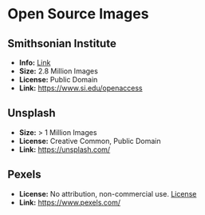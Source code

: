 # Open Source Images


## Smithsonian Institute

* **Info:** [Link](https://www.smithsonianmag.com/smithsonian-institution/smithsonian-releases-28-million-images-public-domain-180974263/)
* **Size:** 2.8 Million Images
* **License:** Public Domain
* **Link:** https://www.si.edu/openaccess

## Unsplash

* **Size:** > 1 Million Images
* **License:** Creative Common, Public Domain
* **Link:** https://unsplash.com/

## Pexels

* **License:** No attribution, non-commercial use. [License](https://www.pexels.com/photo-license/)
* **Link:** https://www.pexels.com/
